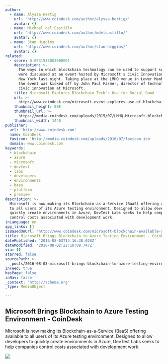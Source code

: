 ```yaml
---
author:
  - name: Alyssa Hertig
    url: 'http://www.coindesk.com/author/alyssa-hertig/'
    avatar: {}
  - name: Michael del Castillo
    url: 'http://www.coindesk.com/author/mdelcastillo/'
    avatar: {}
  - name: Stan Higgins
    url: 'http://www.coindesk.com/author/stan-higgins/'
    avatar: {}
related:
  - score: 0.6531533003000001
    description: >-
      The ways in which blockchain technology can be used to support social good
      were discussed at an event hosted by Microsoft's Civic Innovation team in
      New York last night. Taking place at the LMHQ venue in Lower Manhattan,
      the event was kicked off by John Paul Farmer, director of technology and
      civic innovation at Microsoft.
    title: Microsoft Explores Blockchain Tech's Use for Social Good
    url: >-
      http://www.coindesk.com/microsoft-event-explores-use-of-blockchain-tech-for-social-good-2/
    thumbnail_height: 808
    thumbnail_url: >-
      https://media.coindesk.com/uploads/2015/07/LMHQ-Microsoft-blockchain-discussion.png
    thumbnail_width: 1440
publisher:
  url: 'http://www.coindesk.com'
  name: CoinDesk
  favicon: 'http://media.coindesk.com/uploads/2016/07/favicon.ico'
  domain: www.coindesk.com
keywords:
  - blockchain
  - azure
  - microsoft
  - devtest
  - labs
  - developers
  - environments
  - baas
  - platform
  - preview
description: >-
  Microsoft is now making its Blockchain-as-a-Service (BaaS) offering available
  to all users of its Azure testing environment. Designed to allow developers to
  quickly create environments in Azure, DevTest Labs seeks to help companies
  control costs associated with development work.
inLanguage: en
app_links: []
isBasedOnUrl: 'http://www.coindesk.com/microsoft-blockchain-available-azure-test-environment/'
title: Microsoft Brings Blockchain to Azure Testing Environment - CoinDesk
datePublished: '2016-08-03T14:16:38.028Z'
dateModified: '2016-08-02T22:19:09.747Z'
via: {}
starred: false
sourcePath: >-
  _posts/2016-08-03-microsoft-brings-blockchain-to-azure-testing-environment-c.md
inFeed: true
hasPage: false
inNav: false
_context: 'http://schema.org'
_type: MediaObject

---
```

<article style=""><h1>Microsoft Brings Blockchain to Azure Testing Environment - CoinDesk</h1><p>Microsoft is now making its Blockchain-as-a-Service (BaaS) offering available to all users of its Azure testing environment. Designed to allow developers to quickly create environments in Azure, DevTest Labs seeks to help companies control costs associated with development work.</p><img src="https://media.coindesk.com/uploads/2016/08/shutterstock_168437531-e1470172606591.jpg" /></article>
